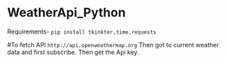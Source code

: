 # WeatherApi_Python

Requirements- 
```pip install tkinkter,time,requests```

#To fetch API
```http://api.openweathermap.org```
Then got to current weather data and first subscribe.
Then get the Api key.
